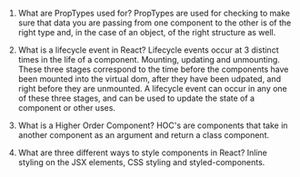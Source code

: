 1. What are PropTypes used for?
PropTypes are used for checking to make sure that data you are passing from one component to the other is of the right type and, in the case of an object, of the right structure as well.
2. What is a lifecycle event in React?
Lifecycle events occur at 3 distinct times in the life of a component. Mounting, updating and unmounting. These three stages correspond to the time before the components have been mounted into the virtual dom, after they have been udpated, and right before they are unmounted. A lifecycle event can occur in any one of these three stages, and can be used to update the state of a component or other uses.

3. What is a Higher Order Component?
HOC's are components that take in another component as an argument and return a class component.

4. What are three different ways to style components in React?
Inline styling on the JSX elements, CSS styling and styled-components.